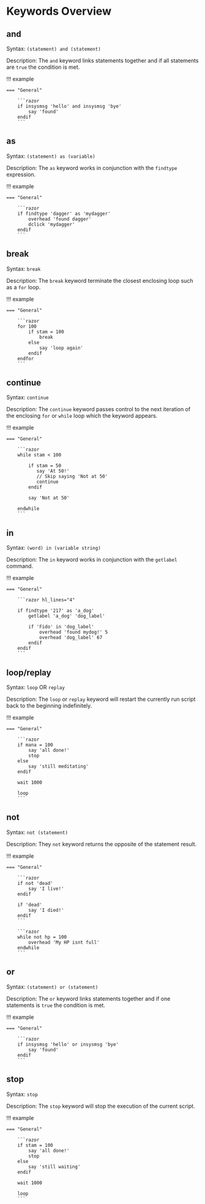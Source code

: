 # Keywords Overview

## and

Syntax: `(statement) and (statement)`

Description: The `and` keyword links statements together and if all statements are `true` the condition is met.

!!! example

    === "General"

        ```razor
        if insysmsg 'hello' and insysmsg 'bye'
            say 'found'
        endif
        ```

## as

Syntax: `(statement) as (variable)`

Description: The `as` keyword works in conjunction with the `findtype` expression.

!!! example

    === "General"

        ```razor
        if findtype 'dagger' as 'mydagger'
            overhead 'found dagger'
            dclick 'mydagger'
        endif
        ```

## break

Syntax: `break`

Description: The `break` keyword terminate the closest enclosing loop such as a `for` loop.

!!! example

    === "General"

        ```razor
        for 100
            if stam = 100
                break
            else
                say 'loop again'
            endif
        endfor
        ```

## continue

Syntax: `continue`

Description: The `continue` keyword passes control to the next iteration of the enclosing `for` or `while` loop which the keyword appears.

!!! example

    === "General"

        ```razor
        while stam < 100

            if stam = 50
               say 'At 50!'
               // Skip saying 'Not at 50'
               continue
            endif

            say 'Not at 50'

        endwhile
        ```

## in

Syntax: `(word) in (variable string)`

Description: The `in` keyword works in conjunction with the `getlabel` command.

!!! example

    === "General"

        ```razor hl_lines="4"
        
        if findtype '217' as 'a_dog'
            getlabel 'a_dog' 'dog_label'

            if 'Fido' in 'dog_label'
                overhead 'found mydog!' 5
                overhead 'dog_label' 67
            endif    
        endif
        ```


## loop/replay

Syntax: `loop` OR `replay`

Description: The `loop` or `replay` keyword will restart the currently run script back to the beginning indefinitely.

!!! example

    === "General"

        ```razor
        if mana = 100
            say 'all done!'
            stop
        else
            say 'still meditating'
        endif

        wait 1000

        loop
        ```

## not

Syntax: `not (statement)`

Description: They `not` keyword returns the opposite of the statement result.

!!! example

    === "General"

        ```razor
        if not 'dead'
            say 'I live!'
        endif

        if 'dead'
            say 'I died!'
        endif
        ```

        ```razor
        while not hp = 100
            overhead 'My HP isnt full'
        endwhile
        ```

## or

Syntax: `(statement) or (statement)`

Description: The `or` keyword links statements together and if one statements is `true` the condition is met.

!!! example

    === "General"

        ```razor
        if insysmsg 'hello' or insysmsg 'bye'
            say 'found'
        endif
        ```

## stop

Syntax: `stop`

Description: The `stop` keyword will stop the execution of the current script.

!!! example

    === "General"

        ```razor
        if stam = 100
            say 'all done!'
            stop
        else
            say 'still waiting'
        endif

        wait 1000

        loop
        ```
